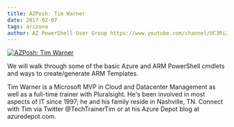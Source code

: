 ```yaml
---
title: AZPosh: Tim Warner
date: 2017-02-07
tags: arizona
author: AZ PowerShell User Group https://www.youtube.com/channel/UC3RiZUhPQH9cANYnECWrbFA
---
```


[![AZPosh: Tim Warner](https://i4.ytimg.com/vi/KQQkZ0i1vWk/hqdefault.jpg "AZPosh: Tim Warner")](https://www.youtube.com/watch?v=KQQkZ0i1vWk)

We will walk through some of the basic Azure and ARM PowerShell cmdlets and ways to create/generate ARM Templates.

Tim Warner is a Microsoft MVP in Cloud and Datacenter Management as well as a full-time trainer with Pluralsight. He's been involved in most aspects of IT since 1997; he and his family reside in Nashville, TN. Connect with Tim via Twitter @TechTrainerTim or at his Azure Depot blog at azuredepot.com.
